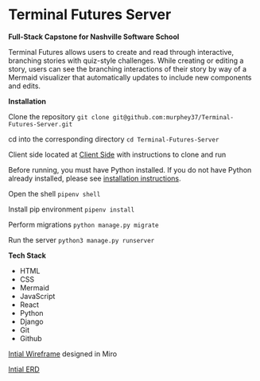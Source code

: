 # Terminal Futures Server

**Full-Stack Capstone for Nashville Software School**

Terminal Futures allows users to create and read through interactive, branching stories with quiz-style challenges. While creating or editing a story, users can see the branching interactions of their story by way of a Mermaid visualizer that automatically updates to include new components and edits. 

**Installation**

Clone the repository `git clone git@github.com:murphey37/Terminal-Futures-Server.git`

cd into the corresponding directory `cd Terminal-Futures-Server`

Client side located at [Client Side](https://github.com/murphey37/Terminal-Futures-Client) with instructions to clone and run

Before running, you must have Python installed. If you do not have Python already installed, please see [installation instructions](https://pypi.org/project/pipenv/).

Open the shell `pipenv shell`

Install pip environment `pipenv install`

Perform migrations `python manage.py migrate`

Run the server `python3 manage.py runserver`

**Tech Stack**

- HTML
- CSS
- Mermaid
- JavaScript
- React
- Python
- Django
- Git
- Github

[Intial Wireframe](https://miro.com/app/board/uXjVPaFdJh4=/) designed in Miro

[Intial ERD](https://dbdiagram.io/d/6320dd8f0911f91ba5a16670)
